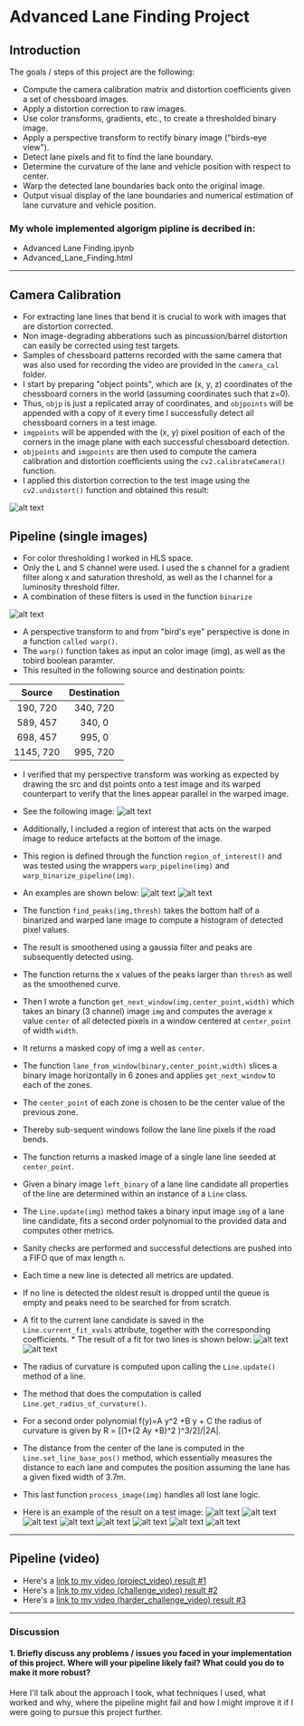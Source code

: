 # Advanced Lane Finding Project

## Introduction
The goals / steps of this project are the following:

* Compute the camera calibration matrix and distortion coefficients given a set of chessboard images.
* Apply a distortion correction to raw images.
* Use color transforms, gradients, etc., to create a thresholded binary image.
* Apply a perspective transform to rectify binary image ("birds-eye view").
* Detect lane pixels and fit to find the lane boundary.
* Determine the curvature of the lane and vehicle position with respect to center.
* Warp the detected lane boundaries back onto the original image.
* Output visual display of the lane boundaries and numerical estimation of lane curvature and vehicle position.

[//]: # (Image References)

[image1]: ./output_images/step0.JPG "Undistorted"

[image2]: ./output_images/step1.JPG "Threshold"
[image3]: ./output_images/step2.JPG "Image ROI"
[image4]: ./output_images/step3.JPG "Unwraped ROI lane1"
[image5]: ./output_images/step4.JPG "Unwraped ROI lane2"
[image6]: ./output_images/step5.JPG "left and right lanes"
[image7]: ./output_images/step6.JPG "detect lane "

[image8]: ./output_images/test_results/detected_lane_straight_lines1.jpg "result1"
[image9]: ./output_images/test_results/detected_lane_straight_lines2.jpg "result2"
[image10]: ./output_images/test_results/detected_lane_test1.jpg "result3"
[image11]: ./output_images/test_results/detected_lane_test2.jpg "result4"
[image12]: ./output_images/test_results/detected_lane_test3.jpg "result5"
[image13]: ./output_images/test_results/detected_lane_test4.jpg "result6"
[image14]: ./output_images/test_results/detected_lane_test5.jpg "result7"
[image15]: ./output_images/test_results/detected_lane_test6.jpg "result8"

[video1]: ./output_images/test_results/detected_lane_project_video.mp4 "Video1"
[video2]: ./output_images/test_results/detected_lane_challenge_video.mp4 "Video2"
[video3]: ./output_images/test_results/detected_lane_harder_challenge_video.mp4 "Video3"

### My whole implemented algorigm pipline is decribed in:
* Advanced Lane Finding.ipynb
* Advanced_Lane_Finding.html

---

## Camera Calibration

* For extracting lane lines that bend it is crucial to work with images that are distortion corrected. 
* Non image-degrading abberations such as pincussion/barrel distortion can easily be corrected using test targets. 
* Samples of chessboard patterns recorded with the same camera that was also used for recording the video are provided in the `camera_cal` folder. 
* I start by preparing "object points", which are (x, y, z) coordinates of the chessboard corners in the world (assuming coordinates such that z=0). 
* Thus, `objp` is just a replicated array of coordinates, and `objpoints` will be appended with a copy of it every time I successfully detect all chessboard corners in a test image. 
* `imgpoints` will be appended with the (x, y) pixel position of each of the corners in the image plane with each successful chessboard detection.
* `objpoints` and `imgpoints` are then used to compute the camera calibration and distortion coefficients using the `cv2.calibrateCamera()` function. 
* I applied this distortion correction to the test image using the `cv2.undistort()` function and obtained this result: 

![alt text][image1]

## Pipeline (single images)

* For color thresholding I worked in HLS space. 
* Only the L and S channel were used. I used the s channel for a gradient filter along x and saturation threshold, as well as the l channel for a luminosity threshold filter. 
* A combination of these filters is used in the function `binarize` 

![alt text][image2]

* A perspective transform to and from "bird's eye" perspective is done in a function `called warp()`. 
* The `warp()` function takes as input an color image (img), as well as the tobird boolean paramter. 
* This resulted in the following source and destination points:

| Source        | Destination   | 
|:-------------:|:-------------:| 
| 190, 720      | 340, 720      | 
| 589, 457      | 340, 0        |
| 698, 457      | 995, 0        |
| 1145, 720     | 995, 720      |

* I verified that my perspective transform was working as expected by drawing the src and dst points onto a test image and its warped counterpart to verify that the lines appear parallel in the warped image. 
* See the following image: 
![alt text][image3]

* Additionally, I included a region of interest that acts on the warped image to reduce artefacts at the bottom of the image.
* This region is defined through the function `region_of_interest()` and was tested using the wrappers `warp_pipeline(img)` and `warp_binarize_pipeline(img)`.
* An examples are shown below: 
![alt text][image4]
![alt text][image5]

* The function `find_peaks(img,thresh)` takes the bottom half of a binarized and warped lane image to compute a histogram of detected pixel values. 
* The result is smoothened using a gaussia filter and peaks are subsequently detected using. 
* The function returns the x values of the peaks larger than `thresh` as well as the smoothened curve.
* Then I wrote a function `get_next_window(img,center_point,width)` which takes an binary (3 channel) image `img` and computes the average x value `center` of all detected pixels in a window centered at `center_point` of width `width`. 
* It returns a masked copy of img a well as `center`.
* The function `lane_from_window(binary,center_point,width)` slices a binary image horizontally in 6 zones and applies `get_next_window` to each of the zones. 
* The `center_point` of each zone is chosen to be the center value of the previous zone. 
* Thereby sub-sequent windows follow the lane line pixels if the road bends. 
* The function returns a masked image of a single lane line seeded at `center_point`. 
* Given a binary image `left_binary` of a lane line candidate all properties of the line are determined within an instance of a `Line` class.

* The `Line.update(img)` method takes a binary input image `img` of a lane line candidate, fits a second order polynomial to the provided data and computes other metrics. 
* Sanity checks are performed and successful detections are pushed into a FIFO que of max length `n`. 
* Each time a new line is detected all metrics are updated. 
* If no line is detected the oldest result is dropped until the queue is empty and peaks need to be searched for from scratch.
* A fit to the current lane candidate is saved in the `Line.current_fit_xvals` attribute, together with the corresponding coefficients. * The result of a fit for two lines is shown below:
![alt text][image6]
![alt text][image7]

* The radius of curvature is computed upon calling the `Line.update()` method of a line. 
* The method that does the computation is called `Line.get_radius_of_curvature()`.
* For a second order polynomial f(y)=A y^2 +B y + C the radius of curvature is given by R = [(1+(2 Ay +B)^2 )^3/2]/|2A|.
* The distance from the center of the lane is computed in the `Line.set_line_base_pos()` method, which essentially measures the distance to each lane and computes the position assuming the lane has a given fixed width of 3.7m.
* This last function `process_image(img)` handles all lost lane logic. 
* Here is an example of the result on a test image:
![alt text][image8]
![alt text][image9]
![alt text][image10]
![alt text][image11]
![alt text][image12]
![alt text][image13]
![alt text][image14]
![alt text][image15]

---

## Pipeline (video)

* Here's a [link to my video (project_video) result #1](./output_images/test_results/detected_lane_project_video.mp4)
* Here's a [link to my video (challenge_video) result #2](./output_images/test_results/detected_lane_challenge_video.mp4)
* Here's a [link to my video (harder_challenge_video) result #3](./output_images/test_results/detected_lane_harder_challenge_video.mp4)

---

### Discussion

#### 1. Briefly discuss any problems / issues you faced in your implementation of this project.  Where will your pipeline likely fail?  What could you do to make it more robust?

Here I'll talk about the approach I took, what techniques I used, what worked and why, where the pipeline might fail and how I might improve it if I were going to pursue this project further.  
